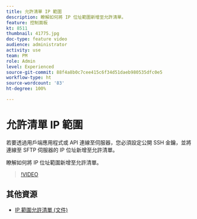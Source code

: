 ```yaml
---
title: 允許清單 IP 範圍
description: 瞭解如何將 IP 位址範圍新增至允許清單。
feature: 控制面板
kt: 8511
thumbnail: 41775.jpg
doc-type: feature video
audience: administrator
activity: use
team: PM
role: Admin
level: Experienced
source-git-commit: 88f4a8b0c7cee415c6f34d51daeb980535dfc0e5
workflow-type: ht
source-wordcount: '83'
ht-degree: 100%

---
```


# 允許清單 IP 範圍

若要透過用戶端應用程式或 API 連線至伺服器，您必須設定公開 SSH 金鑰，並將連線至 SFTP 伺服器的 IP 位址新增至允許清單。

瞭解如何將 IP 位址範圍新增至允許清單。

>[!VIDEO](https://video.tv.adobe.com/v/41775?quality=12)

## 其他資源

* [IP 範圍允許清單 (文件)](https://experienceleague.adobe.com/docs/control-panel/using/sftp-management/ip-range-allow-listing.html?lang=zh-Hant)
